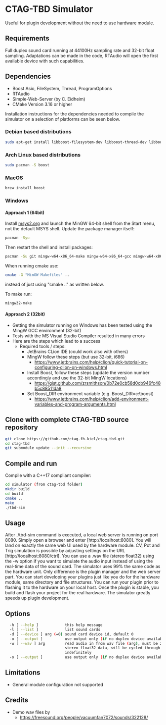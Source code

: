 # CTAG-TBD Simulator

Useful for plugin development without the need to use hardware module.

## Requirements 

Full duplex sound card running at 44100Hz sampling rate and 32-bit float sampling.
Adaptations can be made in the code, RTAudio will open the first available device with such capabilities.

## Dependencies

* Boost Asio, FileSystem, Thread, ProgramOptions
* RTAudio
* Simple-Web-Server (by C. Eidheim)
* CMake Version 3.16 or higher

Installation instructions for the dependencies needed to compile the simulator on a selection of platforms can be seen below.

### Debian based distributions

```sh
sudo apt-get install libboost-filesystem-dev libboost-thread-dev libboost-program-options-dev libasound2-dev
```

### Arch Linux based distributions

```sh
sudo pacman -S boost
```

### MacOS

```sh
brew install boost
```

### Windows

#### Approach 1 (64bit)
Install [msys2.org](https://www.msys2.org) and launch the MinGW 64-bit shell from the Start menu, not the default MSYS shell. Update the package manager itself:
```sh
pacman -Syu
```

Then restart the shell and install packages:
```sh
pacman -Su git mingw-w64-x86_64-make mingw-w64-x86_64-gcc mingw-w64-x86_64-cmake mingw-w64-x86_64-libtool mingw-w64-x86_64-jq mingw-w64-x86_64-boost
```

When running cmake use:
```sh
cmake -G "MinGW Makefiles" ..
```
instead of just using "cmake .." as written below.

To make run:
```sh
mingw32-make
```

#### Approach 2 (32bit)
- Getting the simulator running on Windows has been tested using the MingW GCC environment (32-bit)
- Tests with the MS Visual Studio Compiler resulted in many errors
- Here are the steps which lead to a success
    - Required tools / steps:
        - JetBrains CLion IDE (could work also with others)
        - MingW follow these steps (but use 32-bit, i686)
            - https://www.jetbrains.com/help/clion/quick-tutorial-on-configuring-clion-on-windows.html
        - Install Boost, follow these steps (update the version number accordingly and use the 32-bit MingW locations)
            - https://gist.github.com/zrsmithson/0b72e0cb58d0cb946fc48b5c88511da8
        - Set Boost_DIR environment variable (e.g. Boost_DIR=c:\boost)
            - https://www.jetbrains.com/help/clion/add-environment-variables-and-program-arguments.html

## Clone with complete CTAG-TBD source repository

```sh
git clone https://github.com/ctag-fh-kiel/ctag-tbd.git
cd ctag-tbd
git submodule update --init --recursive
```

## Compile and run

Compile with a C++17 compliant compiler:
```sh
cd simulator (from ctag-tbd folder)
mkdir build
cd build
cmake ..
make
./tbd-sim
```

## Usage

After ./tbd-sim command is executed, a local web server is running on port 8080. Simply open a browser and 
enter [http://localhost:8080]. You will land on exactly the same web UI used by the hardware module.
CV, Pot and Trig simulation is possible by adjusting settings on the URL [http://localhost:8080/ctrl].
You can use a .wav file (stereo float32) using the -w option if you want to simulate the audio input instead of using the
real-time data of the sound card.
The simulator uses 99% the same code as the hardware unit. Only difference is the plugin manager and the web server part.
You can start developing your plugins just like you do for the hardware module, same directory and file structures.
You can run your plugin prior to flashing it to the hardware on your local host. Once the plugin is stable, you build
and flash your project for the real hardware. 
The simulator greatly speeds up plugin development.

## Options
```sh
  -h [ --help ]            this help message
  -l [ --list ]            list sound cards
  -d [ --device ] arg (=0) sound card device id, default 0
  -o [ --output ]          use output only (if no duplex device available)
  -w [ --wav ] arg         read audio in from wav file (arg), must be 2 channel
                           stereo float32 data, will be cycled through 
                           indefinitely
  -o [ --output ]          use output only (if no duplex device available)
```

## Limitations

* General module configuration not supported

## Credits
* Demo wav files by 
    * https://freesound.org/people/vacuumfan7072/sounds/322128/
    